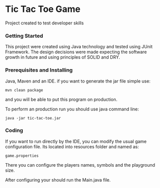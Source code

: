 # Tic Tac Toe Game

Project created to test developer skills

### Getting Started
This project were created using Java technology and tested using JUnit Framework. 
The design decisions were made expecting the software growth in future and using principles of SOLID and DRY.

### Prerequisites and Installing

Java, Maven and an IDE. if you want to generate the jar file simple use:
```
mvn clean package
```
and you will be able to put this program on production.

To perform an production run you should use java command line:

```
java -jar tic-tac-toe.jar
```

### Coding
If you want to run directly by the IDE, you can modify the usual game configuration file. Its located into resources folder and named as:

```
game.properties
```

There you can configure the players names, symbols and the playground size.

After configuring your should run the Main.java file.
